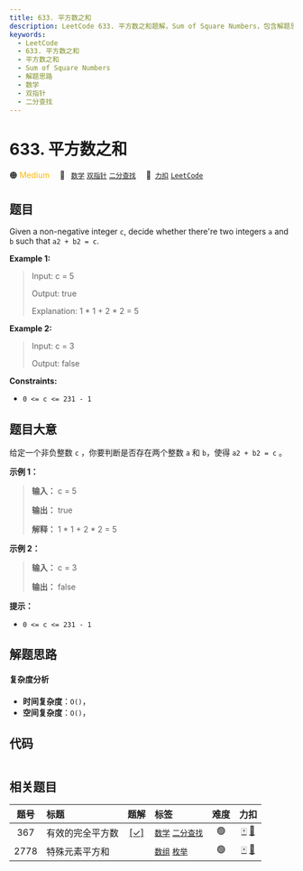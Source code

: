 ```yaml
---
title: 633. 平方数之和
description: LeetCode 633. 平方数之和题解，Sum of Square Numbers，包含解题思路、复杂度分析以及完整的 JavaScript 代码实现。
keywords:
  - LeetCode
  - 633. 平方数之和
  - 平方数之和
  - Sum of Square Numbers
  - 解题思路
  - 数学
  - 双指针
  - 二分查找
---
```


# 633. 平方数之和

🟠 <font color=#ffb800>Medium</font>&emsp; 🔖&ensp; [`数学`](/tag/math.md) [`双指针`](/tag/two-pointers.md) [`二分查找`](/tag/binary-search.md)&emsp; 🔗&ensp;[`力扣`](https://leetcode.cn/problems/sum-of-square-numbers) [`LeetCode`](https://leetcode.com/problems/sum-of-square-numbers)

## 题目

Given a non-negative integer `c`, decide whether there're two integers `a` and
`b` such that `a2 + b2 = c`.



**Example 1:**

> Input: c = 5
> 
> Output: true
> 
> Explanation: 1 * 1 + 2 * 2 = 5

**Example 2:**

> Input: c = 3
> 
> Output: false

**Constraints:**

  * `0 <= c <= 231 - 1`


## 题目大意

给定一个非负整数 `c` ，你要判断是否存在两个整数 `a` 和 `b`，使得 `a2 + b2 = c` 。



**示例 1：**

> 
> 
> 
> 
> 
> **输入：** c = 5
> 
> **输出：** true
> 
> **解释：** 1 * 1 + 2 * 2 = 5
> 
> 

**示例 2：**

> 
> 
> 
> 
> 
> **输入：** c = 3
> 
> **输出：** false
> 
> 



**提示：**

  * `0 <= c <= 231 - 1`


## 解题思路

#### 复杂度分析

- **时间复杂度**：`O()`，
- **空间复杂度**：`O()`，

## 代码

```javascript

```

## 相关题目

<!-- prettier-ignore -->
| 题号 | 标题 | 题解 | 标签 | 难度 | 力扣 |
| :------: | :------ | :------: | :------ | :------: | :------: |
| 367 | 有效的完全平方数 | [[✓]](/problem/0367.md) |  [`数学`](/tag/math.md) [`二分查找`](/tag/binary-search.md) | 🟢 | [🀄️](https://leetcode.cn/problems/valid-perfect-square) [🔗](https://leetcode.com/problems/valid-perfect-square) |
| 2778 | 特殊元素平方和 |  |  [`数组`](/tag/array.md) [`枚举`](/tag/enumeration.md) | 🟢 | [🀄️](https://leetcode.cn/problems/sum-of-squares-of-special-elements) [🔗](https://leetcode.com/problems/sum-of-squares-of-special-elements) |